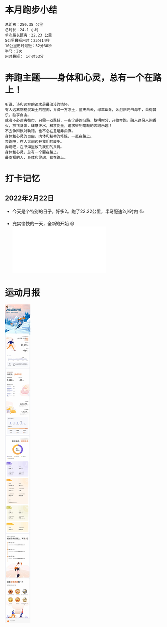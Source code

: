 # 本月跑步小结
```
总距离：250.35 公里
总时长：24.1 小时
单次最长距离：22.23 公里
5公里最短用时：25分14秒
10公里用时最短：52分30秒
半马：2次
用时最短： 1小时53分
```
# 奔跑主题——身体和心灵，总有一个在路上！
```
听说，诗和远方的追求是最浪漫的情怀。
有人远离钢筋混凝土的喧闹，觅得一方净土，蓝天白云，绿草幽泉，沐浴阳光书海中，自得其乐，独享自由。
或者不必远离都市，只需一双跑鞋，一条宁静的马路，黎明时分，开始奔跑。融入这份人间香火，放飞身体，肆意汗水，释放能量，追求妙到毫巅的奔跑乐趣！
不去争辩孰对孰错，也不必在意是非曲直。
身体和心灵的自由，肉体和精神的修炼，一直在路上。
奔跑吧，在人世间迈开我们的脚步。
奔跑吧，在书海里放飞我们的灵魂。
身体和心灵，总有一个要在路上。
最幸福的人，身体和灵魂，都在路上。
```

# 打卡记忆
## 2022年2月22日
*  今天是个特别的日子，好多2。跑了22.22公里，半马配速2小时内 :+1:
-  充实愉快的一天，全新的开始 😅
![详细日志](./d20220222.md)

# 运动月报
![2022年2月](./月报_202202.jpg)
